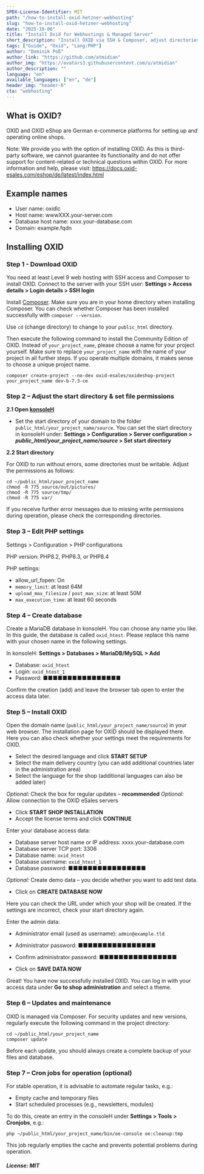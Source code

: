 ```yaml
---
SPDX-License-Identifier: MIT
path: "/how-to-install-oxid-hetzner-webhosting"
slug: "how-to-install-oxid-hetzner-webhosting"
date: "2025-10-06"
title: "Install Oxid for Webhostings & Managed Server"
short_description: "Install OXID via SSH & Composer, adjust directories/permissions, set up PHP & database, complete installation of the shop in the browser."
tags: ["Guide", "Oxid", "Lang:PHP"]
author: "Dominik Poß"
author_link: "https://github.com/atmidian"
author_img: "https://avatars3.githubusercontent.com/u/atmidian"
author_description: ""
language: "en"
available_languages: ["en", "de"]
header_img: "header-6"
cta: "webhosting"
---
```


## What is OXID?

OXID and OXID eShop are German e-commerce platforms for setting up and operating online shops.  

Note:
We provide you with the option of installing OXID. As this is third-party software, we cannot guarantee its functionality and do not offer support for content-related or technical questions within OXID.
For more information and help, please visit:  https://docs.oxid-esales.com/eshop/de/latest/index.html

## Example names
- User name: oxidlc
- Host name: wwwXXX.your-server.com
- Database host name: xxxx.your-database.com
- Domain: example.fqdn

## Installing OXID

### Step 1 - Download OXID

You need at least Level 9 web hosting with SSH access and Composer to install OXID.
Connect to the server with your SSH user:
**Settings > Access details > Login details > SSH login**

Install [Composer](https://docs.hetzner.com/konsoleh/server-management/faq/installation-of-common-software#composer).
Make sure you are in your home directory when installing Composer.
You can check whether Composer has been installed successfully with `composer --version`.

Use `cd` (change directory) to change to your `public_html` directory.

Then execute the following command to install the Community Edition of OXID. Instead of `your_project_name`, please choose a name for your project yourself.
Make sure to replace `your_project_name` with the name of your project in all further steps.
If you operate multiple domains, it makes sense to choose a unique project name.

```
composer create-project --no-dev oxid-esales/oxideshop-project your_project_name dev-b-7.3-ce
```

### Step 2 – Adjust the start directory & set file permissions

**2.1 Open [konsoleH](https://accounts.hetzner.com/login)**

* Set the start directory of your domain to the folder `public_html/your_project_name/source`.
  You can set the start directory in konsoleH under:
  **Settings > Configuration > Server configuration > *public_html/your_project_name/source* > Set start directory**

**2.2 Start directory**

For OXID to run without errors, some directories must be writable. Adjust the permissions as follows:

```
cd ~/public_html/your_project_name
chmod -R 775 source/out/pictures/
chmod -R 775 source/tmp/
chmod -R 775 var/
```

If you receive further error messages due to missing write permissions during operation, please check the corresponding directories.

### Step 3 – Edit PHP settings

Settings > Configuration > PHP configurations

PHP version:
PHP8.2, PHP8.3, or PHP8.4

PHP settings:

* allow_url_fopen: On
* `memory_limit`: at least 64M
* `upload_max_filesize` / `post_max_size`: at least 50M
* `max_execution_time`: at least 60 seconds

### Step 4 – Create database

Create a MariaDB database in konsoleH. You can choose any name you like. In this guide, the database is called `oxid_htest`. Please replace this name with your chosen name in the following settings.

In konsoleH:
**Settings > Databases > MariaDB/MySQL > Add**

* Database: `oxid_htest`
* Login: `oxid_htest_1`
* Password: ■■■■■■■■■■■■■■■■

Confirm the creation (add) and leave the browser tab open to enter the access data later.

### Step 5 – Install OXID

Open the domain name (`public_html/your_project_name/source`) in your web browser. The installation page for OXID should be displayed there.
Here you can also check whether your settings meet the requirements for OXID.

* Select the desired language and click **START SETUP**
* Select the main delivery country (you can add additional countries later in the administration area)
* Select the language for the shop (additional languages can also be added later)

*Optional:* Check the box for regular updates – **recommended**
*Optional:* Allow connection to the OXID eSales servers

* Click **START SHOP INSTALLATION**
* Accept the license terms and click **CONTINUE**

Enter your database access data:

* Database server host name or IP address: xxxx.your-database.com
* Database server TCP port: 3306
* Database name: `oxid_htest`
* Database username: `oxid_htest_1`
* Database password: ■■■■■■■■■■■■■■■■

*Optional:* Create demo data – you decide whether you want to add test data.

* Click on **CREATE DATABASE NOW**

Here you can check the URL under which your shop will be created. If the settings are incorrect, check your start directory again.

Enter the admin data:

* Administrator email (used as username): `admin@example.tld`

* Administrator password: ■■■■■■■■■■■■■■■■

* Confirm administrator password: ■■■■■■■■■■■■■■■■

* Click on **SAVE DATA NOW**

Great! You have now successfully installed OXID. You can log in with your access data under **Go to shop administration** and select a theme.

### Step 6 – Updates and maintenance

OXID is managed via Composer. For security updates and new versions, regularly execute the following command in the project directory:

```
cd ~/public_html/your_project_name
composer update
```

Before each update, you should always create a complete backup of your files and database.

### Step 7 – Cron jobs for operation (optional)

For stable operation, it is advisable to automate regular tasks, e.g.:

* Empty cache and temporary files
* Start scheduled processes (e.g., newsletters, modules)

To do this, create an entry in the consoleH under **Settings > Tools > Cronjobs**, e.g.:

```
php ~/public_html/your_project_name/bin/oe-console oe:cleanup:tmp
```

This job regularly empties the cache and prevents potential problems during operation.

##### License: MIT
<!--
Contributor's Certificate of Origin
By making a contribution to this project, I certify that:
(a) The contribution was created in whole or in part by me and I have
the right to submit it under the license indicated in the file; or
(b) The contribution is based upon previous work that, to the best of my
knowledge, is covered under an appropriate license and I have the
right under that license to submit that work with modifications,
whether created in whole or in part by me, under the same license
(unless I am permitted to submit under a different license), as
indicated in the file; or
(c) The contribution was provided directly to me by some other person
who certified (a), (b) or (c) and I have not modified it.
(d) I understand and agree that this project and the contribution are
public and that a record of the contribution (including all personal
information I submit with it, including my sign-off) is maintained
indefinitely and may be redistributed consistent with this project
or the license(s) involved.
Signed-off-by: Dominik Poß <admin@dposs.de>
